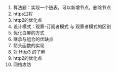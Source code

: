 

1. 算法题：实现一个链表，可以新增节点，删除节点
2. https过程
3. http2的优化点
4. 设计模式：观察-订阅者模式 与 观察者模式的区别
5. 优化白屏的方式
6. 继承与组合的优缺点
7. 箭头函数的实现
8. 对 Http3 的了解
9. http2的优化点
10. 网络攻防



